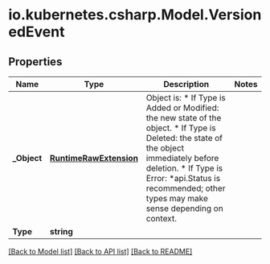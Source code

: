 # io.kubernetes.csharp.Model.VersionedEvent
## Properties

Name | Type | Description | Notes
------------ | ------------- | ------------- | -------------
**_Object** | [**RuntimeRawExtension**](RuntimeRawExtension.md) | Object is:  * If Type is Added or Modified: the new state of the object.  * If Type is Deleted: the state of the object immediately before deletion.  * If Type is Error: *api.Status is recommended; other types may make sense    depending on context. | 
**Type** | **string** |  | 

[[Back to Model list]](../README.md#documentation-for-models) [[Back to API list]](../README.md#documentation-for-api-endpoints) [[Back to README]](../README.md)

